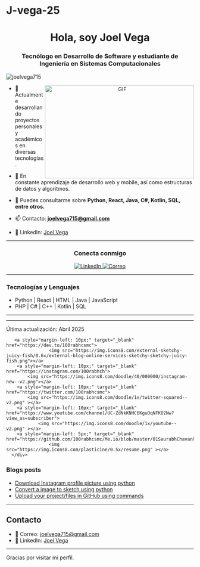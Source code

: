# J-vega-25
<h1 align="center">Hola, soy Joel Vega</h1>
<h3 align="center">Tecnólogo en Desarrollo de Software y estudiante de Ingeniería en Sistemas Computacionales</h3>

<p align="left"> <img src="https://komarev.com/ghpvc/?username=joelvega715&label=Profile%20views&color=0e75b6&style=flat" alt="joelvega715" /> </p>

<a target="_blank" align="center">
  <img align="right" height="250" width="400" alt="GIF" src="https://media.giphy.com/media/SWoSkN6DxTszqIKEqv/giphy.gif">
</a>

- 🔭 Actualmente desarrollando proyectos personales y académicos en diversas tecnologías.

- 🌱 En constante aprendizaje de desarrollo web y mobile, así como estructuras de datos y algoritmos.

- 💬 Puedes consultarme sobre **Python, React, Java, C#, Kotlin, SQL, entre otros.**

- 📫 Contacto: **joelvega715@gmail.com**

- 🔗 LinkedIn: [Joel Vega](https://www.linkedin.com/in/joel-vega-a0506a260)

---

<h3 align="center">Conecta conmigo</h3>

<p align="center">
  <a href="https://www.linkedin.com/in/joel-vega-a0506a260" target="_blank">
    <img src="https://img.icons8.com/doodle/40/000000/linkedin--v2.png" alt="LinkedIn"/>
  </a>
  <a href="mailto:joelvega715@gmail.com" target="_blank">
    <img src="https://img.icons8.com/doodle/40/000000/email--v1.png" alt="Correo"/>
  </a>
</p>

---

### Tecnologías y Lenguajes

- Python | React | HTML | Java | JavaScript  
- PHP | C# | C++ | Kotlin | SQL

---

<!-- Puedes incluir esta sección más adelante si escribes publicaciones -->
<!--
### Publicaciones

- [Título de ejemplo](#)
-->

---


Última actualización: Abril 2025

	   <a style="margin-left: 10px;" target="_blank" href="https://dev.to/100rabhcsmc">
					<img src="https://img.icons8.com/external-sketchy-juicy-fish/0.6x/external-blog-online-services-sketchy-sketchy-juicy-fish.png"></a>
        <a style="margin-left: 10px;" target="_blank" href="https://instagram.com/100rabhch">
			<img src="https://img.icons8.com/doodle/40/000000/instagram-new--v2.png"></a>
		<a style="margin-left: 10px;" target="_blank" href="https://twitter.com/100rabhcsmc">
			<img src="https://img.icons8.com/doodle/1x/twitter-squared--v2.png" ></a>
		<a style="margin-left: 10px;" target="_blank" href="https://www.youtube.com/channel/UC-ZdNkKNHC6KguDqNFKO2Nw?view_as=subscriber">
				<img src="https://img.icons8.com/doodle/1x/youtube--v2.png" ></a>
		<a style="margin-left: 5px;" target="_blank" href="https://github.com/100rabhcsmc/Me.io/blob/master/01SaurabhChavanReactNativeResume.pdf">
					<img src="https://img.icons8.com/plasticine/0.5x/resume.png" ></a>
      </div>

</p>

### Blogs posts

<!-- BLOG-POST-LIST:START -->

- [Download Instagram profile picture using python](https://dev.to/100rabhcsmc/instagram-profile-picture-download-using-python-n2j)
- [Convert a image to sketch using python](https://dev.to/100rabhcsmc/convert-a-image-to-sketch-using-python-3ip1)
- [Upload your project/files in GitHub using commands](https://dev.to/100rabhcsmc/upload-your-project-files-in-github-using-commands-1hn8)
<!-- BLOG-POST-LIST:END -->

---


## Contacto

- 📧 Correo: joelvega715@gmail.com  
- 🔗 LinkedIn: [Joel Vega](https://www.linkedin.com/in/joel-vega-a0506a260)

---

Gracias por visitar mi perfil.

